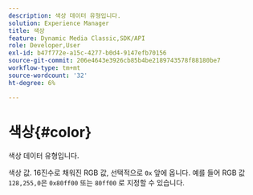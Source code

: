 ```yaml
---
description: 색상 데이터 유형입니다.
solution: Experience Manager
title: 색상
feature: Dynamic Media Classic,SDK/API
role: Developer,User
exl-id: b47f772e-a15c-4277-b0d4-9147efb70156
source-git-commit: 206e4643e3926cb85b4be2189743578f88180be7
workflow-type: tm+mt
source-wordcount: '32'
ht-degree: 6%

---
```


# 색상{#color}

색상 데이터 유형입니다.

색상 값. 16진수로 채워진 RGB 값, 선택적으로 `0x` 앞에 옵니다. 예를 들어 RGB 값 `128,255,0`은 `0x80ff00` 또는 `80ff00` 로 지정할 수 있습니다.
